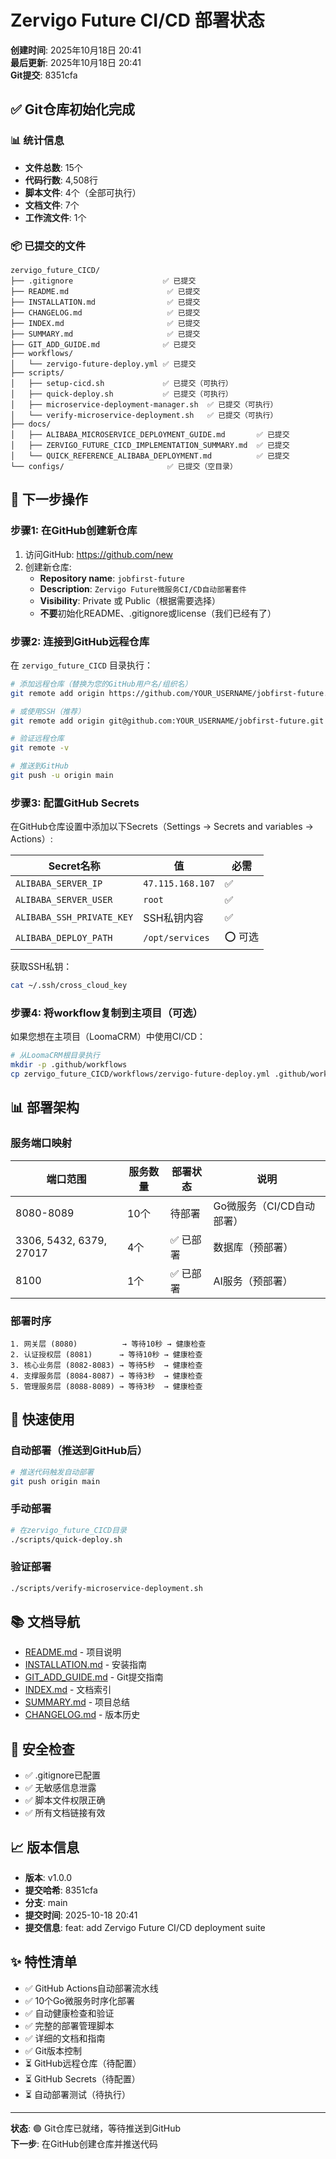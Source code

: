 # Zervigo Future CI/CD 部署状态

**创建时间**: 2025年10月18日 20:41  
**最后更新**: 2025年10月18日 20:41  
**Git提交**: 8351cfa

## ✅ Git仓库初始化完成

### 📊 统计信息

- **文件总数**: 15个
- **代码行数**: 4,508行
- **脚本文件**: 4个（全部可执行）
- **文档文件**: 7个
- **工作流文件**: 1个

### 📦 已提交的文件

```
zervigo_future_CICD/
├── .gitignore                    ✅ 已提交
├── README.md                      ✅ 已提交
├── INSTALLATION.md                ✅ 已提交
├── CHANGELOG.md                   ✅ 已提交
├── INDEX.md                       ✅ 已提交
├── SUMMARY.md                     ✅ 已提交
├── GIT_ADD_GUIDE.md              ✅ 已提交
├── workflows/
│   └── zervigo-future-deploy.yml ✅ 已提交
├── scripts/
│   ├── setup-cicd.sh             ✅ 已提交（可执行）
│   ├── quick-deploy.sh           ✅ 已提交（可执行）
│   ├── microservice-deployment-manager.sh  ✅ 已提交（可执行）
│   └── verify-microservice-deployment.sh   ✅ 已提交（可执行）
├── docs/
│   ├── ALIBABA_MICROSERVICE_DEPLOYMENT_GUIDE.md       ✅ 已提交
│   ├── ZERVIGO_FUTURE_CICD_IMPLEMENTATION_SUMMARY.md  ✅ 已提交
│   └── QUICK_REFERENCE_ALIBABA_DEPLOYMENT.md          ✅ 已提交
└── configs/                       ✅ 已提交（空目录）
```

## 🚀 下一步操作

### 步骤1: 在GitHub创建新仓库

1. 访问GitHub: https://github.com/new
2. 创建新仓库:
   - **Repository name**: `jobfirst-future`
   - **Description**: `Zervigo Future微服务CI/CD自动部署套件`
   - **Visibility**: Private 或 Public（根据需要选择）
   - **不要**初始化README、.gitignore或license（我们已经有了）

### 步骤2: 连接到GitHub远程仓库

在 `zervigo_future_CICD` 目录执行：

```bash
# 添加远程仓库（替换为您的GitHub用户名/组织名）
git remote add origin https://github.com/YOUR_USERNAME/jobfirst-future.git

# 或使用SSH（推荐）
git remote add origin git@github.com:YOUR_USERNAME/jobfirst-future.git

# 验证远程仓库
git remote -v

# 推送到GitHub
git push -u origin main
```

### 步骤3: 配置GitHub Secrets

在GitHub仓库设置中添加以下Secrets（Settings → Secrets and variables → Actions）:

| Secret名称 | 值 | 必需 |
|-----------|-----|------|
| `ALIBABA_SERVER_IP` | `47.115.168.107` | ✅ |
| `ALIBABA_SERVER_USER` | `root` | ✅ |
| `ALIBABA_SSH_PRIVATE_KEY` | SSH私钥内容 | ✅ |
| `ALIBABA_DEPLOY_PATH` | `/opt/services` | ⭕ 可选 |

获取SSH私钥：
```bash
cat ~/.ssh/cross_cloud_key
```

### 步骤4: 将workflow复制到主项目（可选）

如果您想在主项目（LoomaCRM）中使用CI/CD：

```bash
# 从LoomaCRM根目录执行
mkdir -p .github/workflows
cp zervigo_future_CICD/workflows/zervigo-future-deploy.yml .github/workflows/
```

## 📊 部署架构

### 服务端口映射

| 端口范围 | 服务数量 | 部署状态 | 说明 |
|---------|---------|---------|------|
| 8080-8089 | 10个 | 待部署 | Go微服务（CI/CD自动部署） |
| 3306, 5432, 6379, 27017 | 4个 | ✅ 已部署 | 数据库（预部署） |
| 8100 | 1个 | ✅ 已部署 | AI服务（预部署） |

### 部署时序

```
1. 网关层 (8080)          → 等待10秒 → 健康检查
2. 认证授权层 (8081)      → 等待10秒 → 健康检查
3. 核心业务层 (8082-8083) → 等待5秒  → 健康检查
4. 支撑服务层 (8084-8087) → 等待3秒  → 健康检查
5. 管理服务层 (8088-8089) → 等待3秒  → 健康检查
```

## 🎯 快速使用

### 自动部署（推送到GitHub后）

```bash
# 推送代码触发自动部署
git push origin main
```

### 手动部署

```bash
# 在zervigo_future_CICD目录
./scripts/quick-deploy.sh
```

### 验证部署

```bash
./scripts/verify-microservice-deployment.sh
```

## 📚 文档导航

- [README.md](README.md) - 项目说明
- [INSTALLATION.md](INSTALLATION.md) - 安装指南
- [GIT_ADD_GUIDE.md](GIT_ADD_GUIDE.md) - Git提交指南
- [INDEX.md](INDEX.md) - 文档索引
- [SUMMARY.md](SUMMARY.md) - 项目总结
- [CHANGELOG.md](CHANGELOG.md) - 版本历史

## 🔐 安全检查

- ✅ .gitignore已配置
- ✅ 无敏感信息泄露
- ✅ 脚本文件权限正确
- ✅ 所有文档链接有效

## 📈 版本信息

- **版本**: v1.0.0
- **提交哈希**: 8351cfa
- **分支**: main
- **提交时间**: 2025-10-18 20:41
- **提交信息**: feat: add Zervigo Future CI/CD deployment suite

## ✨ 特性清单

- ✅ GitHub Actions自动部署流水线
- ✅ 10个Go微服务时序化部署
- ✅ 自动健康检查和验证
- ✅ 完整的部署管理脚本
- ✅ 详细的文档和指南
- ✅ Git版本控制
- ⏳ GitHub远程仓库（待配置）
- ⏳ GitHub Secrets（待配置）
- ⏳ 自动部署测试（待执行）

---

**状态**: 🟢 Git仓库已就绪，等待推送到GitHub  
**下一步**: 在GitHub创建仓库并推送代码
